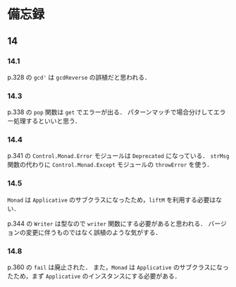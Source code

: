 # 備忘録

## 14

### 14.1

p.328 の `gcd'` は `gcdReverse` の誤植だと思われる．

### 14.3

p.338 の `pop` 関数は `get` でエラーが出る．
パターンマッチで場合分けしてエラー処理するといいと思う．

### 14.4

p.341 の `Control.Monad.Error` モジュールは `Deprecated` になっている．
`strMsg` 関数の代わりに `Control.Monad.Except` モジュールの `throwError` を使う．

### 14.5

`Monad` は `Applicative` のサブクラスになったため，`liftM` を利用する必要はない．

p.344 の `Writer` は型なので `writer` 関数にする必要があると思われる．
バージョンの変更に伴うものではなく誤植のような気がする．

### 14.8

p.360 の `fail` は廃止された．
また，`Monad` は `Applicative` のサブクラスになったため，まず `Applicative` のインスタンスにする必要がある．
